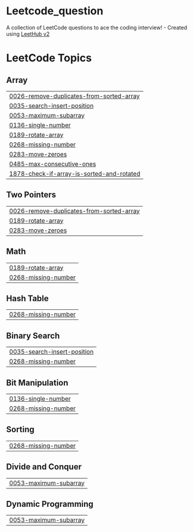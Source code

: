 # Leetcode_question
A collection of LeetCode questions to ace the coding interview! - Created using [LeetHub v2](https://github.com/arunbhardwaj/LeetHub-2.0)

<!---LeetCode Topics Start-->
# LeetCode Topics
## Array
|  |
| ------- |
| [0026-remove-duplicates-from-sorted-array](https://github.com/AvishiktaDutta/Leetcode_question/tree/master/0026-remove-duplicates-from-sorted-array) |
| [0035-search-insert-position](https://github.com/AvishiktaDutta/Leetcode_question/tree/master/0035-search-insert-position) |
| [0053-maximum-subarray](https://github.com/AvishiktaDutta/Leetcode_question/tree/master/0053-maximum-subarray) |
| [0136-single-number](https://github.com/AvishiktaDutta/Leetcode_question/tree/master/0136-single-number) |
| [0189-rotate-array](https://github.com/AvishiktaDutta/Leetcode_question/tree/master/0189-rotate-array) |
| [0268-missing-number](https://github.com/AvishiktaDutta/Leetcode_question/tree/master/0268-missing-number) |
| [0283-move-zeroes](https://github.com/AvishiktaDutta/Leetcode_question/tree/master/0283-move-zeroes) |
| [0485-max-consecutive-ones](https://github.com/AvishiktaDutta/Leetcode_question/tree/master/0485-max-consecutive-ones) |
| [1878-check-if-array-is-sorted-and-rotated](https://github.com/AvishiktaDutta/Leetcode_question/tree/master/1878-check-if-array-is-sorted-and-rotated) |
## Two Pointers
|  |
| ------- |
| [0026-remove-duplicates-from-sorted-array](https://github.com/AvishiktaDutta/Leetcode_question/tree/master/0026-remove-duplicates-from-sorted-array) |
| [0189-rotate-array](https://github.com/AvishiktaDutta/Leetcode_question/tree/master/0189-rotate-array) |
| [0283-move-zeroes](https://github.com/AvishiktaDutta/Leetcode_question/tree/master/0283-move-zeroes) |
## Math
|  |
| ------- |
| [0189-rotate-array](https://github.com/AvishiktaDutta/Leetcode_question/tree/master/0189-rotate-array) |
| [0268-missing-number](https://github.com/AvishiktaDutta/Leetcode_question/tree/master/0268-missing-number) |
## Hash Table
|  |
| ------- |
| [0268-missing-number](https://github.com/AvishiktaDutta/Leetcode_question/tree/master/0268-missing-number) |
## Binary Search
|  |
| ------- |
| [0035-search-insert-position](https://github.com/AvishiktaDutta/Leetcode_question/tree/master/0035-search-insert-position) |
| [0268-missing-number](https://github.com/AvishiktaDutta/Leetcode_question/tree/master/0268-missing-number) |
## Bit Manipulation
|  |
| ------- |
| [0136-single-number](https://github.com/AvishiktaDutta/Leetcode_question/tree/master/0136-single-number) |
| [0268-missing-number](https://github.com/AvishiktaDutta/Leetcode_question/tree/master/0268-missing-number) |
## Sorting
|  |
| ------- |
| [0268-missing-number](https://github.com/AvishiktaDutta/Leetcode_question/tree/master/0268-missing-number) |
## Divide and Conquer
|  |
| ------- |
| [0053-maximum-subarray](https://github.com/AvishiktaDutta/Leetcode_question/tree/master/0053-maximum-subarray) |
## Dynamic Programming
|  |
| ------- |
| [0053-maximum-subarray](https://github.com/AvishiktaDutta/Leetcode_question/tree/master/0053-maximum-subarray) |
<!---LeetCode Topics End-->
